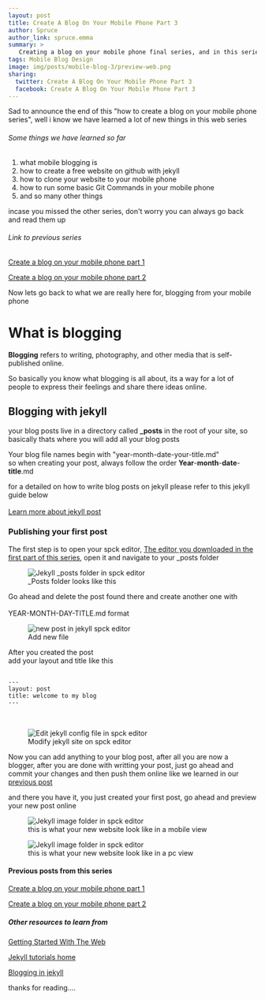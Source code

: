 ```yaml
---
layout: post
title: Create A Blog On Your Mobile Phone Part 3 
author: Spruce
author_link: spruce.emma
summary: >
   Creating a blog on your mobile phone final series, and in this series you are going to learn how to actually blog, and publish your first post as a blogger... 
tags: Mobile Blog Design
image: img/posts/mobile-blog-3/preview-web.png
sharing:
  twitter: Create A Blog On Your Mobile Phone Part 3
  facebook: Create A Blog On Your Mobile Phone Part 3
---
```


<p class="lead">
Sad to announce the end of this "how to create a blog on your mobile phone series", well i know we have learned a lot of new things in this web series
</p>
<h6>
Some things we have learned so far
</h6>
<ol>
<li>
what mobile blogging is
</li>
<li>
how to create a free website on github with jekyll
</li>
<li>
how to clone your website to your mobile phone
</li>
<li>
how to run some basic Git Commands in your mobile phone
</li>
<li>
and so many other things
</li>
</ol>
<p>
incase you missed the other series, don't worry you can always go back and read them up
</p>
<h6>
Link to previous series
</h6>
<p>
<a href="{{ site.baseurl }}/blog/create-a-blog-on-your-mobile-phone-with-jekyll-on-github.html">Create a blog on your mobile phone part 1</a>
 </p>
 <p>
<a href="{{ site.baseurl }}/blog/create-a-blog-on-your-mobile-phone-with-jekyll-on-github-part-2.html">Create a blog on your mobile phone part 2</a>
 </p>
 <p>
Now lets go back to what we are really here for, blogging from your mobile phone
 </p>

 <h1>
What is blogging
 </h1>
 <p>
 <b>Blogging</b> refers to writing, photography, and other media that is self-published online.
 </p>

 <p>
So basically you know what blogging is all about, its a way for a lot of people to express their feelings and share there ideas online.
 </p>

 <h2>
Blogging with jekyll
 </h2>
 <p>
your blog posts live in a directory called <b>_posts</b> in the root of your site, so basically thats where you will add all your blog posts
 </p>

 <p>
Your blog file names begin with "year-month-date-your-title.md" <br>
so when creating your post, always follow the order <b>Year</b>-<b>month</b>-<b>date</b>-<b>title</b>.md 
 </p>
 <p>
for a detailed on how to write blog posts on jekyll please refer to this jekyll guide below <br> <br>
<a href="https://jekyllrb.com/docs/posts">Learn more about jekyll post</a>
 </p>
 <h3>
Publishing your first post
 </h3>
 </p>
The first step is to open your spck editor, <a href="{{ site.baseurl }}/blog/create-a-blog-on-your-mobile-phone-with-jekyll-on-github.html">The editor you downloaded in the first part of this series</a>, open it and navigate to your _posts folder
 </p>
 <figure class="p-article__img">
  <img src="{{ site.baseurl }}/assets/img/posts/mobile-blog-3/spck-preview.png" alt="Jekyll  _posts folder in spck editor" />

  <figcaption>
   _Posts folder looks like this
  </figcaption>
 </figure>
 <p>
Go ahead and delete the post found there and create another one with <br> <br>
YEAR-MONTH-DAY-TITLE.md format
 </p>
 <figure class="p-article__img">
  <img src="{{ site.baseurl }}/assets/img/posts/mobile-blog-3/spck-post.png" alt="new post in jekyll spck editor" />

  <figcaption>
  Add new file
  </figcaption>
 </figure>
 <p>
After you created the post <br>
add your layout and title like this
 </p>

 <pre class="language-yml">
<code class="language-yml">
---
layout: post
title: welcome to my blog
---
</code>
 </pre>
 <figure class="p-article__img">
  <img src="{{ site.baseurl }}/assets/img/posts/mobile-blog-3/spck-edited.png" alt="Edit jekyll config file in spck editor" />

  <figcaption>
  Modify jekyll site on spck editor
  </figcaption>
 </figure>

 <p>
Now you can add anything to your blog post, after all you are now a blogger, after you are done with writting your post, just go ahead and commit your changes and then push them online like we learned in our <a href="{{ site.baseurl }}/blog/create-a-blog-on-your-mobile-phone-with-jekyll-on-github-part-2.html">previous post</a>
 </p>

 <p>
and there you have it, you just created your first post, go ahead and preview your new post online
 </p>

 <figure class="p-article__img">
  <img src="{{ site.baseurl }}/assets/img/posts/mobile-blog-3/preview-mobile.png" alt="Jekyll image folder in spck editor" />

  <figcaption>
  this is what your new website look like in a mobile view
  </figcaption>
 </figure>

 <p></p>
 <p></p>
 <figure class="p-article__img">
  <img src="{{ site.baseurl }}/assets/img/posts/mobile-blog-3/preview-web.png" alt="Jekyll image folder in spck editor" />

  <figcaption>
  this is what your new website look like in a pc view
  </figcaption>
 </figure>

 <h4>
 Previous posts from this series
 </h4>
 <p>
<a href="{{ site.baseurl }}/blog/create-a-blog-on-your-mobile-phone-with-jekyll-on-github.html">Create a blog on your mobile phone part 1</a>
 </p>
  <p>
<a href="{{ site.baseurl }}/blog/create-a-blog-on-your-mobile-phone-with-jekyll-on-github-part-2.html">Create a blog on your mobile phone part 2</a>
 </p>

 <h5>
Other resources to learn from
 </h5>
  <p>
<a href="https://developer.mozilla.org/en-US/docs/Learn/Getting_started_with_the_web"> Getting Started With The Web </a>
 </p>
  <p>
<a href="https://jekyllrb.com/tutorials/home/">Jekyll tutorials home</a>
 </p>
  <p>
<a href="https://jekyllrb.com/docs/blogging">Blogging in jekyll</a>
 </p>

 <p>
thanks for reading.... 
 </p>